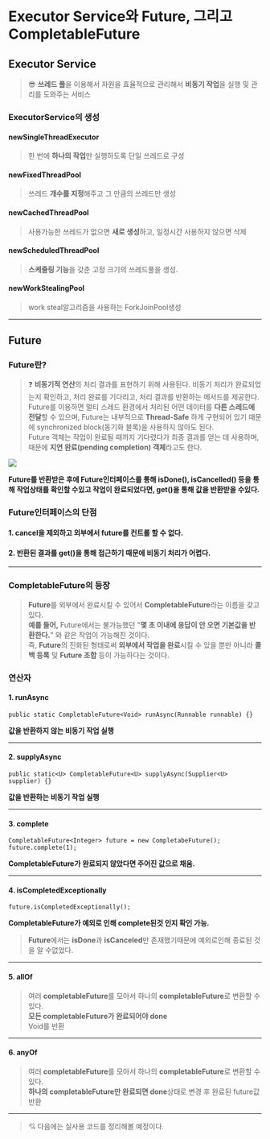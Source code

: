 # Executor Service와 Future, 그리고 CompletableFuture

## Executor Service <a href="#executor-service" id="executor-service"></a>

> 😎 **쓰레드 풀**을 이용해서 자원을 효율적으로 관리해서 **비동기 작업**을 실행 및 관리를 도와주는 서비스

### ExecutorService의 생성 <a href="#executorservice" id="executorservice"></a>

#### newSingleThreadExecutor <a href="#newsinglethreadexecutor" id="newsinglethreadexecutor"></a>

> 한 번에 **하나의 작업**만 실행하도록 단일 쓰레드로 구성

#### newFixedThreadPool <a href="#newfixedthreadpool" id="newfixedthreadpool"></a>

> 쓰레드 **개수를 지정**해주고 그 만큼의 쓰레드만 생성

#### newCachedThreadPool <a href="#newcachedthreadpool" id="newcachedthreadpool"></a>

> 사용가능한 쓰레드가 없으면 **새로 생성**하고, 일정시간 사용하지 않으면 삭제

#### newScheduledThreadPool <a href="#newscheduledthreadpool" id="newscheduledthreadpool"></a>

> **스케줄링 기능**을 갖춘 고정 크기의 쓰레드풀을 생성.

#### newWorkStealingPool <a href="#newworkstealingpool" id="newworkstealingpool"></a>

> work steal알고리즘을 사용하는 ForkJoinPool생성

***

## Future <a href="#future" id="future"></a>

### Future란? <a href="#future" id="future"></a>

> ❓ **비동기적 연산**의 처리 결과를 표현하기 위해 사용된다. 비동기 처리가 완료되었는지 확인하고, 처리 완료를 기다리고, 처리 결과를 반환하는 메서드를 제공한다.\
> Future를 이용하면 멀티 스레드 환경에서 처리된 어떤 데이터를 **다른 스레드에 전달**할 수 있으며, Future는 내부적으로 **Thread-Safe** 하게 구현되어 있기 때문에 synchronized block(동기화 블록)을 사용하지 않아도 된다.\
> Future 객체는 작업이 완료될 때까지 기다렸다가 최종 결과를 얻는 데 사용하며, 때문에 **지연 완료(pending completion) 객체**라고도 한다.

![](https://velog.velcdn.com/images/van1164/post/922b514a-6299-4464-9610-efc54ca591a0/image.png)

**Future를 반환받은 후에 Future인터페이스를 통해 isDone(), isCancelled() 등을 통해 작업상태를 확인할 수있고 작업이 완료되었다면, get()을 통해 값을 반환받을 수있다.**

### Future인터페이스의 단점 <a href="#future" id="future"></a>

#### 1. cancel을 제외하고 외부에서 future를 컨트롤 할 수 없다. <a href="#id-1-cancel-future" id="id-1-cancel-future"></a>

#### 2. 반환된 결과를 get()을 통해 접근하기 때문에 비동기 처리가 어렵다. <a href="#id-2-get" id="id-2-get"></a>

***

### CompletableFuture의 등장 <a href="#completablefuture" id="completablefuture"></a>

> **Future**를 외부에서 완료시킬 수 있어서 **CompletableFuture**라는 이름을 갖고 있다.\
> **예를 들어,** Future에서는 불가능했던 "**몇 초 이내에 응답이 안 오면 기본값을 반환한다.**" 와 같은 작업이 가능해진 것이다.\
> 즉, **Future**의 진화된 형태로써 **외부에서 작업을 완료**시킬 수 있을 뿐만 아니라 **콜백 등록** 및 **Future 조합** 등이 가능하다는 것이다.

### 연산자 <a href="#undefined" id="undefined"></a>

#### 1. runAsync <a href="#id-1-runasync" id="id-1-runasync"></a>

```
public static CompletableFuture<Void> runAsync(Runnable runnable) {}
```

**값을 반환하지 않는 비동기 작업 실행**

***

#### 2. supplyAsync <a href="#id-2-supplyasync" id="id-2-supplyasync"></a>

```
public static<U> CompletableFuture<U> supplyAsync(Supplier<U> supplier) {}
```

**값을 반환하는 비동기 작업 실행**

***

#### 3. complete <a href="#id-3-complete" id="id-3-complete"></a>

```
CompletableFuture<Integer> future = new CompletabeFuture();
future.complete(1);
```

**CompletableFuture가 완료되지 않았다면 주어진 값으로 채움.**

***

#### 4. isCompletedExceptionally <a href="#id-4-iscompletedexceptionally" id="id-4-iscompletedexceptionally"></a>

```
future.isCompletedExceptionally();
```

**CompletableFuture가 예외로 인해 complete된것 인지 확인 가능.**

> **Future**에서는 **isDone**과 **isCanceled**만 존재했기때문에 예외로인해 종료된 것을 알 수없었다.

***

#### 5. allOf <a href="#id-5-allof" id="id-5-allof"></a>

> 여러 **completableFuture**를 모아서 하나의 **completableFuture**로 변환할 수있다.\
> **모든 completableFuture가 완료되어야 done**\
> Void를 반환

***

#### 6. anyOf <a href="#id-6-anyof" id="id-6-anyof"></a>

> 여러 **completableFuture**를 모아서 하나의 **completableFuture**로 변환할 수있다.\
> **하나의 completableFuture만 완료되면 done**상태로 변경 후 완료된 future값 반환

***

> 💘 다음에는 실사용 코드를 정리해볼 예정이다.
